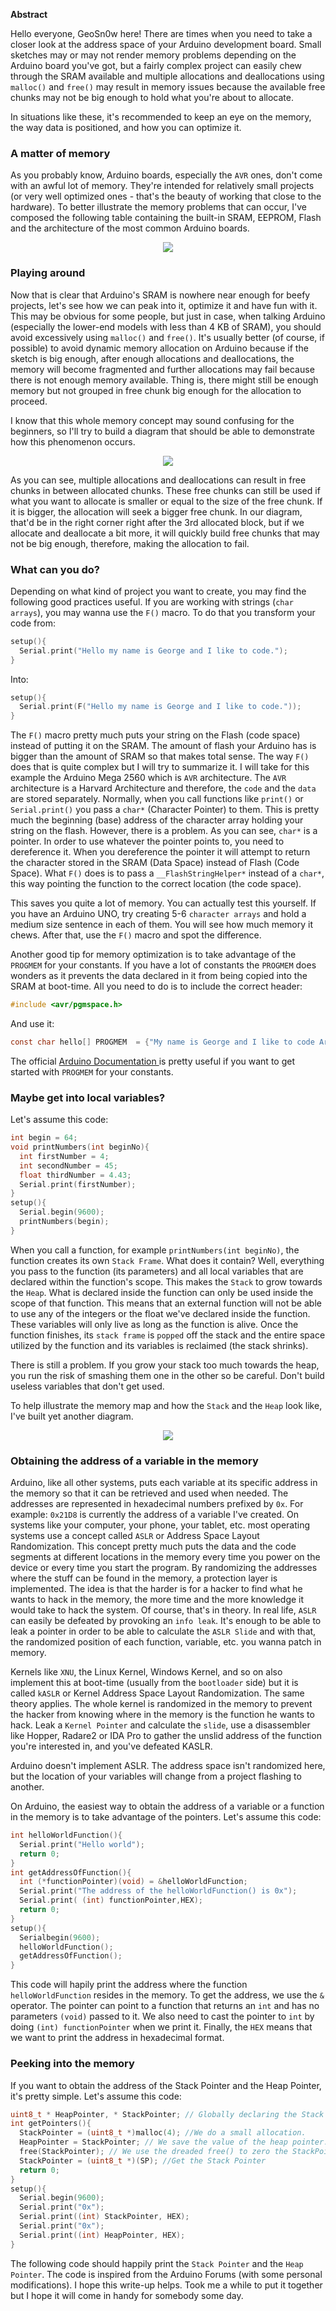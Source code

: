 <b>Abstract</b>

Hello everyone, GeoSn0w here! There are times when you need to take a closer look at the address space of your Arduino development board. 
Small sketches may or may not render memory problems depending on the Arduino board you've got, but a fairly complex project can 
easily chew through the SRAM available and multiple allocations and deallocations using `malloc()` and `free()` may result in 
memory issues because the available free chunks may not be big enough to hold what you're about to allocate.

In situations like these, it's recommended to keep an eye on the memory, the way data is positioned, and how you can optimize it.

### A matter of memory

As you probably know, Arduino boards, especially the `AVR` ones, don't come with an awful lot of memory. They're intended for relatively small projects (or very well optimized ones - that's the beauty of working that close to the hardware). To better illustrate the memory problems that can occur, I've composed the following table containing the built-in SRAM, EEPROM, Flash and the architecture of
the most common Arduino boards.

<p align="center">
  <img src="https://raw.githubusercontent.com/GeoSn0w/geosn0w.github.io/master/images/arduino.png"/>
</p>

### Playing around
Now that is clear that Arduino's SRAM is nowhere near enough for beefy projects, let's see how we can peak into it, optimize it and have fun with it. This may be obvious for some people, but just in case, when talking Arduino (especially the lower-end models with less than 4 KB of SRAM), you should avoid excessively using `malloc()` and `free()`. It's usually better (of course, if possible) to avoid dynamic memory allocation on Arduino because if the sketch is big enough, after enough allocations and deallocations, the memory will become fragmented and further allocations may fail because there is not enough memory available. Thing is, there might still be enough memory but not grouped in free chunk big enough for the allocation to proceed.

I know that this whole memory concept may sound confusing for the beginners, so I'll try to build a diagram that should be able to demonstrate how this phenomenon occurs.

<p align="center">
  <img src="https://raw.githubusercontent.com/GeoSn0w/geosn0w.github.io/master/images/memory%20segmentation%20on%20arduino.png"/>
</p>
  
As you can see, multiple allocations and deallocations can result in free chunks in between allocated chunks. These free chunks can still be used if what you want to allocate is smaller or equal to the size of the free chunk. If it is bigger, the allocation will seek a bigger free chunk. In our diagram, that'd be in the right corner right after the 3rd allocated block, but if we allocate and deallocate a bit more, it will quickly build free chunks that may not be big enough, therefore, making the allocation to fail.

### What can you do?
Depending on what kind of project you want to create, you may find the following good practices useful.
If you are working with strings (`char arrays`), you may wanna use the `F()` macro. To do that you transform your code from:

```c
setup(){
  Serial.print("Hello my name is George and I like to code.");
}
```

Into:

```c
setup(){
  Serial.print(F("Hello my name is George and I like to code."));
}
```
The `F()` macro pretty much puts your string on the Flash (code space) instead of putting it on the SRAM. The amount of flash your Arduino has is bigger than the amount of SRAM so that makes total sense. The way `F()` does that is quite complex but I will try to summarize it. I will take for this example the Arduino Mega 2560 which is `AVR` architecture. The `AVR` architecture is a Harvard Architecture and therefore, the `code` and the `data` are stored separately. Normally, when you call functions like `print()` or `Serial.print()` you pass a `char*` (Character Pointer) to them. This is pretty much the beginning (base) address of the character array holding your string on the flash. However, there is a problem. As you can see, `char*` is a pointer. In order to use whatever the pointer points to, you need to dereference it. When you dereference the pointer it will attempt to return the character stored in the SRAM (Data Space) instead of Flash (Code Space). What `F()` does is to pass a `__FlashStringHelper*` instead of a `char*`, this way pointing the function to the correct location (the code space).

This saves you quite a lot of memory. You can actually test this yourself. If you have an Arduino UNO, try creating 5-6 `character arrays` and hold a medium size sentence in each of them. You will see how much memory it chews. After that, use the `F()` macro and spot the difference.

Another good tip for memory optimization is to take advantage of the `PROGMEM` for your constants. If you have a lot of constants the `PROGMEM` does wonders as it prevents the data declared in it from being copied into the SRAM at boot-time. 
All you need to do is to include the correct header:

```c
#include <avr/pgmspace.h>
```

And use it:
```c
const char hello[] PROGMEM  = {"My name is George and I like to code Arduinos"};
```

The official <a href = "https://www.arduino.cc/reference/en/language/variables/utilities/progmem/"> Arduino Documentation </a> is pretty useful if you want to get started with `PROGMEM` for your constants. 

### Maybe get into local variables?
Let's assume this code:

```c
int begin = 64;
void printNumbers(int beginNo){
  int firstNumber = 4;
  int secondNumber = 45;
  float thirdNumber = 4.43;
  Serial.print(firstNumber);
}
setup(){
  Serial.begin(9600);
  printNumbers(begin);
}
```
When you call a function, for example `printNumbers(int beginNo)`, the function creates its own `Stack Frame`. What does it contain? Well, everything you pass to the function (its parameters) and all local variables that are declared within the function's scope. This makes the `Stack` to grow towards the `Heap`. What is declared inside the function can only be used inside the scope of that function. This means that an external function will not be able to use any of the integers or the float we've declared inside the function. These variables will only live as long as the function is alive. Once the function finishes, its `stack frame` is `popped` off the stack and the entire space utilized by the function and its variables is reclaimed (the stack shrinks).

There is still a problem. If you grow your stack too much towards the heap, you run the risk of smashing them one in the other so be careful. Don't build useless variables that don't get used.

To help illustrate the memory map and how the `Stack` and the `Heap` look like, I've built yet another diagram.

<p align="center">
  <img src="https://raw.githubusercontent.com/GeoSn0w/geosn0w.github.io/master/images/memmap.png"/>
</p>

### Obtaining the address of a variable in the memory
Arduino, like all other systems, puts each variable at its specific address in the memory so that it can be retrieved and used when needed. The addresses are represented in hexadecimal numbers prefixed by `0x`. For example: `0x21D8` is currently the address of a variable I've created. On systems like your computer, your phone, your tablet, etc. most operating systems use a concept called `ASLR` or Address Space Layout Randomization. This concept pretty much puts the data and the code segments at different locations in the memory every time you power on the device or every time you start the program. By randomizing the addresses where the stuff can be found in the memory, a protection layer is implemented. The idea is that the harder is for a hacker to find what he wants to hack in the memory, the more time and the more knowledge it would take to hack the system. Of course, that's in theory. In real life, `ASLR` can easily be defeated by provoking an `info leak`. It's enough to be able to leak a pointer in order to be able to calculate the `ASLR Slide` and with that, the randomized position of each function, variable, etc. you wanna patch in memory. 

Kernels like `XNU`, the Linux Kernel, Windows Kernel, and so on also implement this at boot-time (usually from the `bootloader` side) but it is called `kASLR` or Kernel Address Space Layout Randomization. The same theory applies. The whole kernel is randomized in the memory to prevent the hacker from knowing where in the memory is the function he wants to hack. Leak a `Kernel Pointer` and calculate the `slide`, use a disassembler like Hopper, Radare2 or IDA Pro to gather the unslid address of the function you're interested in, and you've defeated KASLR.

Arduino doesn't implement ASLR. The address space isn't randomized here, but the location of your variables will change from a project flashing to another.

On Arduino, the easiest way to obtain the address of a variable or a function in the memory is to take advantage of the pointers. Let's assume this code:

```c
int helloWorldFunction(){
  Serial.print("Hello world");
  return 0;
}
int getAddressOfFunction(){
  int (*functionPointer)(void) = &helloWorldFunction;
  Serial.print("The address of the helloWorldFunction() is 0x");
  Serial.print( (int) functionPointer,HEX);
  return 0;
}
setup(){
  Serialbegin(9600);
  helloWorldFunction();
  getAddressOfFunction();
}
```
This code will hapily print the address where the function `helloWorldFunction` resides in the memory. To get the address, we use the `&` operator. The pointer can point to a function that returns an `int` and has no parameters `(void)` passed to it. We also need to cast the pointer to `int` by doing `(int) functionPointer` when we print it. Finally, the `HEX` means that we want to print the address in hexadecimal format.

### Peeking into the memory
If you want to obtain the address of the Stack Pointer and the Heap Pointer, it's pretty simple.
Let's assume this code:

```c
uint8_t * HeapPointer, * StackPointer; // Globally declaring the Stack and Heap pointers.
int getPointers(){
  StackPointer = (uint8_t *)malloc(4); //We do a small allocation.
  HeapPointer = StackPointer; // We save the value of the heap pointer.
  free(StackPointer); // We use the dreaded free() to zero the StackPointer.
  StackPointer = (uint8_t *)(SP); //Get the Stack Pointer
  return 0;
}
setup(){
  Serial.begin(9600);
  Serial.print("0x");
  Serial.print((int) StackPointer, HEX);
  Serial.print("0x");
  Serial.print((int) HeapPointer, HEX);
}
```

The following code should happily print the `Stack Pointer` and the `Heap Pointer`. The code is inspired from the Arduino Forums (with some personal modifications).
I hope this write-up helps. Took me a while to put it together but I hope it will come in handy for somebody some day.
